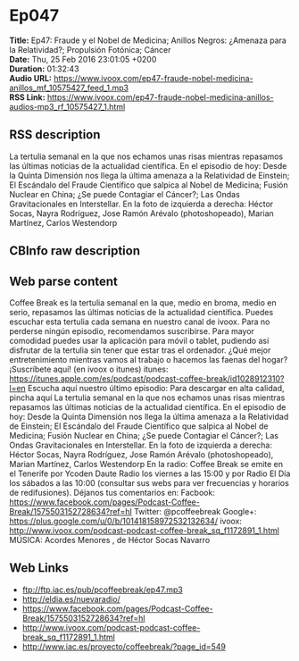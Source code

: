 # Ep047  
**Title:** Ep47: Fraude y el Nobel de Medicina; Anillos Negros: ¿Amenaza para la Relatividad?; Propulsión Fotónica; Cáncer  
**Date:** Thu, 25 Feb 2016 23:01:05 +0200  
**Duration:** 01:32:43  
**Audio URL:** https://www.ivoox.com/ep47-fraude-nobel-medicina-anillos_mf_10575427_feed_1.mp3  
**RSS Link:** https://www.ivoox.com/ep47-fraude-nobel-medicina-anillos-audios-mp3_rf_10575427_1.html  

## RSS description
La tertulia semanal en la que nos echamos unas risas mientras repasamos las últimas noticias de la actualidad científica. En el episodio de hoy: Desde la Quinta Dimensión nos llega la última amenaza a la Relatividad de Einstein; El Escándalo del Fraude Científico que salpica al Nobel de Medicina; Fusión Nuclear en China; ¿Se puede Contagiar el Cáncer?; Las Ondas Gravitacionales en Interstellar. En la foto de izquierda a derecha: Héctor Socas, Nayra Rodríguez, Jose Ramón Arévalo (photoshopeado), Marian Martínez, Carlos Westendorp

## CBInfo raw description


## Web parse content
Coffee Break es la tertulia semanal en la que, medio en broma, medio en serio, repasamos las últimas noticias de la actualidad científica. Puedes escuchar esta tertulia cada semana en nuestro canal de ivoox. Para no perderse ningún episodio, recomendamos suscribirse. Para mayor comodidad puedes usar la aplicación para móvil o tablet, pudiendo así disfrutar de la tertulia sin tener que estar tras el ordenador. ¿Qué mejor entretenimiento mientras vamos al trabajo o hacemos las faenas del hogar? ¡Suscríbete aquí! (en ivoox o itunes) itunes: https://itunes.apple.com/es/podcast/podcast-coffee-break/id1028912310?l=en Escucha aquí nuestro último episodio: Para descargar en alta calidad, pincha aquí La tertulia semanal en la que nos echamos unas risas mientras repasamos las últimas noticias de la actualidad científica. En el episodio de hoy: Desde la Quinta Dimensión nos llega la última amenaza a la Relatividad de Einstein; El Escándalo del Fraude Científico que salpica al Nobel de Medicina; Fusión Nuclear en China; ¿Se puede Contagiar el Cáncer?; Las Ondas Gravitacionales en Interstellar. En la foto de izquierda a derecha: Héctor Socas, Nayra Rodríguez, Jose Ramón Arévalo (photoshopeado), Marian Martínez, Carlos Westendorp En la radio: Coffee Break se emite en el Tenerife por Ycoden Daute Radio los viernes a las 15:00 y por Radio El Día los sábados a las 10:00 (consultar sus webs para ver frecuencias y horarios de redifusiones). Déjanos tus comentarios en: Facbook: https://www.facebook.com/pages/Podcast-Coffee-Break/1575503152728634?ref=hl Twitter: @pcoffeebreak Google+: https://plus.google.com/u/0/b/101418158972532132634/ ivoox: http://www.ivoox.com/podcast-podcast-coffee-break_sq_f1172891_1.html MÚSICA: Acordes Menores , de Héctor Socas Navarro

## Web Links
- ftp://ftp.iac.es/pub/pcoffeebreak/ep47.mp3
- http://eldia.es/nuevaradio/
- https://www.facebook.com/pages/Podcast-Coffee-Break/1575503152728634?ref=hl
- http://www.ivoox.com/podcast-podcast-coffee-break_sq_f1172891_1.html
- http://www.iac.es/proyecto/coffeebreak/?page_id=549